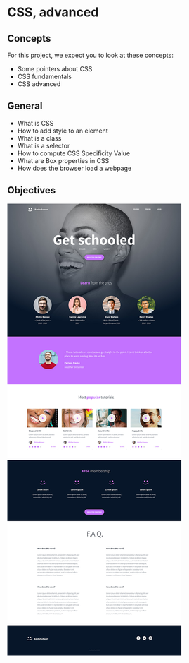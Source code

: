 # CSS, advanced

## Concepts

For this project, we expect you to look at these concepts:

-   Some pointers about CSS
-   CSS fundamentals
-   CSS advanced

## General

-   What is CSS
-   How to add style to an element
-   What is a class
-   What is a selector
-   How to compute CSS Specificity Value
-   What are Box properties in CSS
-   How does the browser load a webpage

## Objectives

![image info](../html_advanced/assets/img-1.jpg)